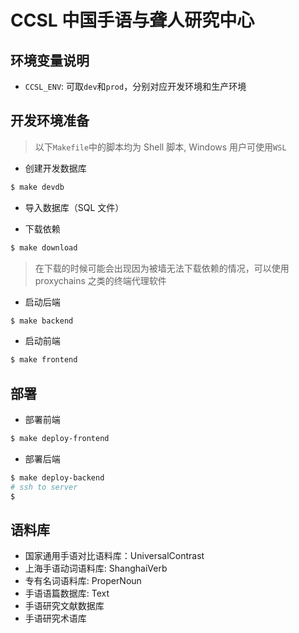 # CCSL 中国手语与聋人研究中心

## 环境变量说明

- `CCSL_ENV`: 可取`dev`和`prod`，分别对应开发环境和生产环境

## 开发环境准备

> 以下`Makefile`中的脚本均为 Shell 脚本, Windows 用户可使用`WSL`

- 创建开发数据库

```bash
$ make devdb
```

- 导入数据库（SQL 文件）

- 下载依赖

```bash
$ make download
```

> 在下载的时候可能会出现因为被墙无法下载依赖的情况，可以使用 proxychains 之类的终端代理软件

- 启动后端

```bash
$ make backend
```

- 启动前端

```bash
$ make frontend
```

## 部署

- 部署前端

```bash
$ make deploy-frontend
```

- 部署后端

```bash
$ make deploy-backend
# ssh to server
$
```

## 语料库

- 国家通用手语对比语料库：UniversalContrast
- 上海手语动词语料库: ShanghaiVerb
- 专有名词语料库: ProperNoun
- 手语语篇数据库: Text
- 手语研究文献数据库
- 手语研究术语库
